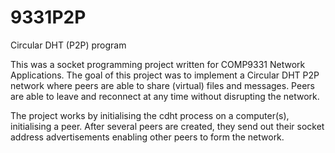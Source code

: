 # 9331P2P
Circular DHT (P2P) program

This was a socket programming project written for COMP9331 Network Applications. The goal of this project was to implement a Circular DHT P2P network where peers are able to share (virtual) files and messages. Peers are able to leave and reconnect at any time without disrupting the network.

The project works by initialising the cdht process on a computer(s), initialising a peer. After several peers are created, they send out their socket address advertisements enabling other peers to form the network.
